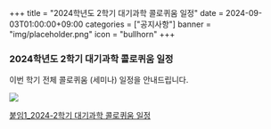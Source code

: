 +++
title = "2024학년도 2학기 대기과학 콜로퀴움 일정"
date = 2024-09-03T01:00:00+09:00
categories = ["공지사항"]
banner = "img/placeholder.png"
icon = "bullhorn"
+++
<!--more-->

### 2024학년도 2학기 대기과학 콜로퀴움 일정

이번 학기 전체 콜로퀴움 (세미나) 일정을 안내드립니다.

![](/files/notice_20240903_콜로퀴움일정.png)

[붙임1_2024-2학기 대기과학 콜로퀴움 일정](/files/notice_20240903_콜로퀴움일정.pdf)
